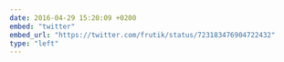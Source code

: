 ```yaml
---
date: 2016-04-29 15:20:09 +0200
embed: "twitter"
embed_url: "https://twitter.com/frutik/status/723183476904722432"
type: "left"
---
```

<!-- <blockquote class="twitter-tweet" data-lang="en"><p lang="en" dir="ltr">office life <a href="https://t.co/7kIqyWfZwJ">pic.twitter.com/7kIqyWfZwJ</a></p>&mdash; frutik (@frutik) <a href="https://twitter.com/frutik/status/723183476904722432">April 21, 2016</a></blockquote>
<script async src="//platform.twitter.com/widgets.js" charset="utf-8"></script> -->
